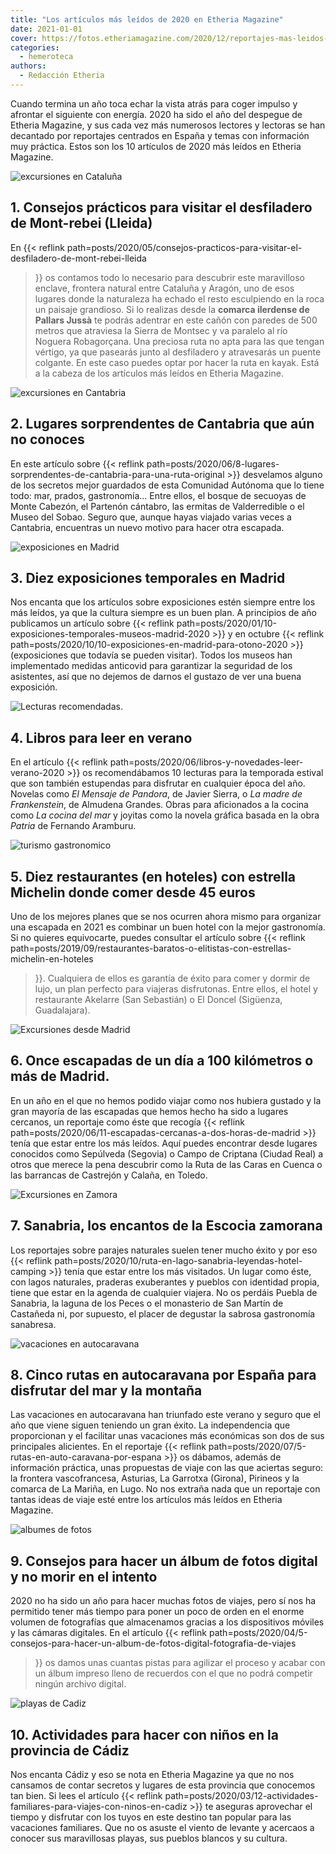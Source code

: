```yaml
---
title: "Los artículos más leídos de 2020 en Etheria Magazine"
date: 2021-01-01
cover: https://fotos.etheriamagazine.com/2020/12/reportajes-mas-leidos-cadiz.jpg
categories: 
  - hemeroteca
authors: 
  - Redacción Etheria
---
```


Cuando termina un año toca echar la vista atrás para coger impulso y afrontar el siguiente con energía. 2020 ha sido el año del despegue de Etheria Magazine, y sus cada vez más numerosos lectores y lectoras se han decantado por reportajes centrados en España y temas con información muy práctica. Estos son los 10 artículos de 2020 más leídos en Etheria Magazine.

![excursiones en Cataluña](https://fotos.etheriamagazine.com/2020/12/reportajes-mas-leidos-mont-rebei.jpg "El sendero del desfiladero de Mont-rebei fue horadado en la roca como un camino de herradura. © Pepa García")

## 1\. Consejos prácticos para visitar el desfiladero de Mont-rebei (Lleida)

En {{< reflink 
path=posts/2020/05/consejos-practicos-para-visitar-el-desfiladero-de-mont-rebei-lleida 
>}} os contamos todo lo necesario para descubrir este maravilloso enclave, frontera 
natural entre Cataluña y Aragón, uno de esos lugares donde la naturaleza ha echado el 
resto esculpiendo en la roca un paisaje grandioso. Si lo realizas desde la **comarca 
ilerdense de Pallars Jussà** te podrás adentrar en este cañón con paredes de 500 metros 
que atraviesa la Sierra de Montsec y va paralelo al río Noguera Robagorçana. Una 
preciosa ruta no apta para las que tengan vértigo, ya que pasearás junto al desfiladero 
y atravesarás un puente colgante. En este caso puedes optar por hacer la ruta en kayak. 
Está a la cabeza de los artículos más leídos en Etheria Magazine. 

![excursiones en Cantabria](https://fotos.etheriamagazine.com/2020/12/reportajes-mas-leidos-cantabria.jpg "Iglesia de Santa Maria de Valverde, en Valderredible (Cantabria).")

## 2\. Lugares sorprendentes de Cantabria que aún no conoces

En este artículo sobre {{< reflink 
path=posts/2020/06/8-lugares-sorprendentes-de-cantabria-para-una-ruta-original >}} 
desvelamos alguno de los secretos mejor guardados de esta Comunidad Autónoma que lo 
tiene todo: mar, prados, gastronomía… Entre ellos, el bosque de secuoyas de Monte 
Cabezón, el Partenón cántabro, las ermitas de Valderredible o el Museo del Sobao. Seguro 
que, aunque hayas viajado varias veces a Cantabria, encuentras un nuevo motivo para 
hacer otra escapada. 

![exposiciones en Madrid](https://fotos.etheriamagazine.com/2020/12/reportajes-mas-leidos-exposiciones-madrid.jpg "‘Pescadoras valencianas’, 1903. de Joaquín Sorolla. © Diputación de Valencia")

## 3\. Diez exposiciones temporales en Madrid

Nos encanta que los artículos sobre exposiciones estén siempre entre los más leídos, ya 
que la cultura siempre es un buen plan. A principios de año publicamos un artículo sobre 
{{< reflink path=posts/2020/01/10-exposiciones-temporales-museos-madrid-2020 >}} y en 
octubre {{< reflink path=posts/2020/10/10-exposiciones-en-madrid-para-otono-2020 >}} 
(exposiciones que todavía se pueden visitar). Todos los museos han implementado medidas 
anticovid para garantizar la seguridad de los asistentes, así que no dejemos de darnos 
el gustazo de ver una buena exposición. 

![Lecturas recomendadas.](https://fotos.etheriamagazine.com/2020/12/reportajes-mas-leidos-libros-verano-2020.jpg "Lecturas de verano para divertirse o aprender en vacaciones. © Dan Dumitriu")

## 4\. Libros para leer en verano

En el artículo {{< reflink path=posts/2020/06/libros-y-novedades-leer-verano-2020 >}} os 
recomendábamos 10 lecturas para la temporada estival que son también estupendas para 
disfrutar en cualquier época del año. Novelas como _El Mensaje de Pandora_, de Javier 
Sierra, o _La madre de Frankenstein_, de Almudena Grandes. Obras para aficionados a la 
cocina como _La cocina del mar_ y joyitas como la novela gráfica basada en la obra 
_Patria_ de Fernando Aramburu. 

![turismo gastronomico](https://fotos.etheriamagazine.com/2020/12/reportajes-mas-leidos-restaurantes-estrella-michelin.jpg "Restaurantes con estrella Michelin en hoteles.")

## 5\. Diez restaurantes (en hoteles) con estrella Michelin donde comer desde 45 euros

Uno de los mejores planes que se nos ocurren ahora mismo para organizar una escapada en 
2021 es combinar un buen hotel con la mejor gastronomía. Si no quieres equivocarte, 
puedes consultar el artículo sobre {{< reflink 
path=posts/2019/09/restaurantes-baratos-o-elitistas-con-estrellas-michelin-en-hoteles 
>}}. Cualquiera de ellos es garantía de éxito para comer y dormir de lujo, un plan 
perfecto para viajeras disfrutonas. Entre ellos, el hotel y restaurante Akelarre (San 
Sebastián) o El Doncel (Sigüenza, Guadalajara). 

![Excursiones desde Madrid](https://fotos.etheriamagazine.com/2020/12/reportajes-mas-leidos-sepulveda.jpg "Sepúlveda es perfecta para una excursión desde Madrid. © Kelu Robles")

## 6\. Once escapadas de un día a 100 kilómetros o más de Madrid.

En un año en el que no hemos podido viajar como nos hubiera gustado y la gran mayoría de 
las escapadas que hemos hecho ha sido a lugares cercanos, un reportaje como éste que 
recogía {{< reflink path=posts/2020/06/11-escapadas-cercanas-a-dos-horas-de-madrid >}} 
tenía que estar entre los más leídos. Aquí puedes encontrar desde lugares conocidos como 
Sepúlveda (Segovia) o Campo de Criptana (Ciudad Real) a otros que merece la pena 
descubrir como la Ruta de las Caras en Cuenca o las barrancas de Castrejón y Calaña, en 
Toledo. 

![Excursiones en Zamora](https://fotos.etheriamagazine.com/2020/12/reportajes-mas-leidos-sanabria.jpg "Panorámica del lago de Sanabria desde el Mirador de los Peces, en San Martín de Castañeda. © Kelu Robles")

## 7\. Sanabria, los encantos de la Escocia zamorana

Los reportajes sobre parajes naturales suelen tener mucho éxito y por eso {{< reflink 
path=posts/2020/10/ruta-en-lago-sanabria-leyendas-hotel-camping >}} tenía que estar 
entre los más visitados. Un lugar como éste, con lagos naturales, praderas exuberantes y 
pueblos con identidad propia, tiene que estar en la agenda de cualquier viajera. No os 
perdáis Puebla de Sanabria, la laguna de los Peces o el monasterio de San Martín de 
Castañeda ni, por supuesto, el placer de degustar la sabrosa gastronomía sanabresa. 

![vacaciones en autocaravana](https://fotos.etheriamagazine.com/2020/12/reportajes-mas-leidos-rutas-auto-caravana.jpg "Rutas en autocarvana por España.")

## 8\. Cinco rutas en autocaravana por España para disfrutar del mar y la montaña

Las vacaciones en autocaravana han triunfado este verano y seguro que el año que viene 
siguen teniendo un gran éxito. La independencia que proporcionan y el facilitar unas 
vacaciones más económicas son dos de sus principales alicientes. En el reportaje {{< 
reflink path=posts/2020/07/5-rutas-en-auto-caravana-por-espana >}} os dábamos, además de 
información práctica, unas propuestas de viaje con las que aciertas seguro: la frontera 
vascofrancesa, Asturias, La Garrotxa (Girona), Pirineos y la comarca de La Mariña, en 
Lugo. No nos extraña nada que un reportaje con tantas ideas de viaje esté entre los 
artículos más leídos en Etheria Magazine. 

![albumes de fotos](https://fotos.etheriamagazine.com/2020/12/reportajes-mas-leidos-albumes.jpg "No renuncies a imprimir tus álbumes de fotos.")

## 9\. Consejos para hacer un álbum de fotos digital y no morir en el intento

2020 no ha sido un año para hacer muchas fotos de viajes, pero sí nos ha permitido tener 
más tiempo para poner un poco de orden en el enorme volumen de fotografías que 
almacenamos gracias a los dispositivos móviles y las cámaras digitales. En el artículo 
{{< reflink 
path=posts/2020/04/5-consejos-para-hacer-un-album-de-fotos-digital-fotografia-de-viajes 
>}} os damos unas cuantas pistas para agilizar el proceso y acabar con un álbum impreso 
lleno de recuerdos con el que no podrá competir ningún archivo digital. 

![playas de Cadiz](https://fotos.etheriamagazine.com/2020/12/reportajes-mas-leidos-cadiz.jpg "Playa Fuente del Gallo (Conil). © Etheria Magazine")

## 10\. Actividades para hacer con niños en la provincia de Cádiz

Nos encanta Cádiz y eso se nota en Etheria Magazine ya que no nos cansamos de contar 
secretos y lugares de esta provincia que conocemos tan bien. Si lees el artículo {{< 
reflink path=posts/2020/03/12-actividades-familiares-para-viajes-con-ninos-en-cadiz >}} 
te aseguras aprovechar el tiempo y disfrutar con los tuyos en este destino tan popular 
para las vacaciones familiares. Que no os asuste el viento de levante y acercaos a 
conocer sus maravillosas playas, sus pueblos blancos y su cultura.
